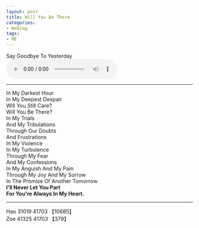 ```yaml
---
layout: post
title: Will You Be There
categories:
- Weblog
tags:
- ME
---
```

Say Goodbye To Yesterday   
<audio controls="controls" autoplay="autoplay" loop="loop">
<source src="http://hao.zhao.im/media/Audio/WillYouBeThere.mp3" type="audio/mp3">
HTML5 audio not supported!
</audio>
*****
In My Darkest Hour   
In My Deepest Despair   
Will You Still Care?   
Will You Be There?   
In My Trials   
And My Tribulations   
Through Our Doubts   
And Frustrations   
In My Violence   
In My Turbulence   
Through My Fear   
And My Confessions   
In My Anguish And My Pain   
Through My Joy And My Sorrow   
In The Promise Of Another Tomorrow   
**I'll Never Let You Part**   
**For You're Always In My Heart.**   
*****
Hao 31019 41703 【10685】    
Zoe 41325 41703 【379】
